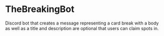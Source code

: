 # TheBreakingBot
Discord bot that creates a message representing a card break with a body as well as a title and description are optional that users can claim spots in.
